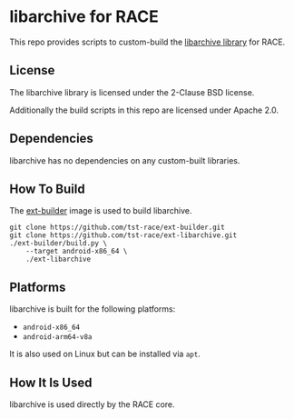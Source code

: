 # libarchive for RACE

This repo provides scripts to custom-build the
[libarchive library](https://github.com/libarchive/libarchive) for RACE.

## License

The libarchive library is licensed under the 2-Clause BSD license.

Additionally the build scripts in this repo are licensed under Apache 2.0.

## Dependencies

libarchive has no dependencies on any custom-built libraries.

## How To Build

The [ext-builder](https://github.com/tst-race/ext-builder) image is used to
build libarchive.

```
git clone https://github.com/tst-race/ext-builder.git
git clone https://github.com/tst-race/ext-libarchive.git
./ext-builder/build.py \
    --target android-x86_64 \
    ./ext-libarchive
```

## Platforms

libarchive is built for the following platforms:

* `android-x86_64`
* `android-arm64-v8a`

It is also used on Linux but can be installed via `apt`.

## How It Is Used

libarchive is used directly by the RACE core.
